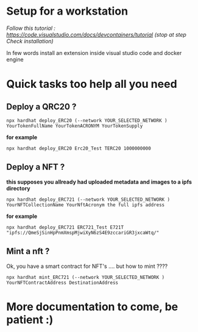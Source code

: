 # Setup for a workstation


*Follow this tutorial : https://code.visualstudio.com/docs/devcontainers/tutorial (stop at step Check installation)* 

In few words install an extension inside visual studio code and docker engine

# Quick tasks too help all you need

## Deploy a QRC20 ?

```shell
npx hardhat deploy_ERC20 (--network YOUR_SELECTED_NETWORK ) YourTokenFullName YourTokenACRONYM YourTokenSupply
```

**for example**

```shell
npx hardhat deploy_ERC20 Erc20_Test TERC20 1000000000
```

## Deploy a NFT ?

**this supposes you allready had uploaded metadata and images to a ipfs directory**

```shell
npx hardhat deploy_ERC721 (--network YOUR_SELECTED_NETWORK ) YourNFTCollectionName YourNftAcronym the full ipfs address
```

**for example**

```shell
npx hardhat deploy_ERC721 ERC721_Test E721T "ipfs://QmeSjSinHpPnmXmspMjwiXyN6zS4E9zccariGR3jxcaWtq/"
```

## Mint a nft ?

Ok, you have a smart contract for NFT's .... but how to mint ????

```shell
npx hardhat mint_ERC721 (--network YOUR_SELECTED_NETWORK ) YourNFTContractAddress DestinationAddress
```

# More documentation to come, be patient :)
